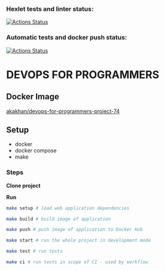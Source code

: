 ### Hexlet tests and linter status:
[![Actions Status](https://github.com/qqUber/devops-for-programmers-project-74/workflows/hexlet-check/badge.svg)](https://github.com/qqUber/devops-for-programmers-project-74/actions)

### Automatic tests and docker push status:
[![Actions Status](https://github.com/qqUber/devops-for-programmers-project-74/workflows/push/badge.svg)](https://github.com/qqUber/devops-for-programmers-project-74/actions)

# DEVOPS FOR PROGRAMMERS

## Docker Image
[akakhan/devops-for-programmers-project-74](https://hub.docker.com/r/akakhan/devops-for-programmers-project-74)

## Setup

* docker
* docker compose
* make

### Steps

**Clone project**

**Run**

```bash
make setup # load web application dependencies

make build # build image of application

make push # push image of application to Docker Hub

make start # run the whole project in development mode

make test # run tests

make ci # run tests in scope of CI - used by workflow
```